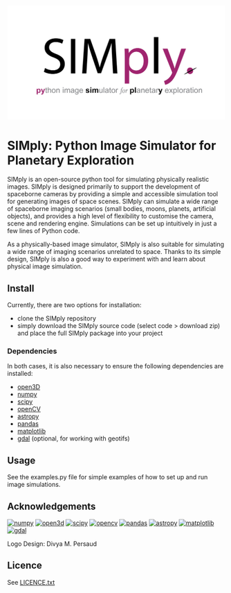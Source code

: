 ![SIMply logo](simply_logo_plum.png)

# SIMply: Python Image Simulator for Planetary Exploration
SIMply is an open-source python tool for simulating physically realistic images.
SIMply is designed primarily to support the development of spaceborne cameras by providing a simple and accessible simulation tool for generating images of space scenes.
SIMply can simulate a wide range of spaceborne imaging scenarios (small bodies, moons, planets, artificial objects), and provides a high level of flexibility to customise the camera, scene and rendering engine.
Simulations can be set up intuitively in just a few lines of Python code.

As a physically-based image simulator, SIMply is also suitable for simulating a wide range of imaging scenarios unrelated to space. Thanks to its simple design, SIMply is also a good way to experiment with and learn about physical image simulation.

## Install
Currently, there are two options for installation:
- clone the SIMply repository
- simply download the SIMply source code (select code > download zip) and place the full SIMply package into your project

### Dependencies
In both cases, it is also necessary to ensure the following dependencies are installed:
- [open3D](https://www.open3d.org/)
- [numpy](https://numpy.org/)
- [scipy](https://scipy.org/)
- [openCV](https://opencv.org/)
- [astropy](http://www.astropy.org)
- [pandas](https://pandas.pydata.org/)
- [matplotlib](https://matplotlib.org/)
- [gdal](https://pypi.org/project/GDAL/) (optional, for working with geotifs)

## Usage
See the examples.py file for simple examples of how to set up and run image simulations.

## Acknowledgements

[![numpy](http://img.shields.io/badge/powered%20by-NumPy-blue.svg?style=flat)](https://numpy.org/)
[![open3d](http://img.shields.io/badge/powered%20by-Open3D-blue.svg?style=flat)](https://www.open3d.org/)
[![scipy](http://img.shields.io/badge/powered%20by-SciPy-blue.svg?style=flat)](https://scipy.org/)
[![opencv](http://img.shields.io/badge/powered%20by-OpenCV-blue.svg?style=flat)](https://opencv.org/)
[![pandas](http://img.shields.io/badge/powered%20by-pandas-blue.svg?style=flat)](https://pandas.pydata.org/)
[![astropy](http://img.shields.io/badge/powered%20by-AstroPy-blue.svg?style=flat)](http://www.astropy.org/)
[![matplotlib](http://img.shields.io/badge/powered%20by-Matplotlib-blue.svg?style=flat)](https://matplotlib.org/)
[![gdal](http://img.shields.io/badge/powered%20by-gdal-blue.svg?style=flat)](https://pypi.org/project/GDAL/)

Logo Design: Divya M. Persaud

## Licence
See [LICENCE.txt](LICENCE.txt)